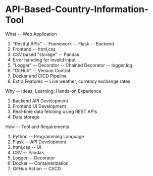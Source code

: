 # API-Based-Country-Information-Tool

What -- Web Application
  1. "Restful APIs" -- Framework -- Flask -- Backend
  2. Frontend -- html,css
  3. CSV based "storage" -- Pandas 
  4. Error handling for invalid input
  5. "Logger" -- Decorator -- Chained Decorator -- logger.log 
  6. "GitHub" -- Version Control
  7. Docker and CICD Pipeline
  8. Extra Features -- Live weather, currency exchange rates


Why -- Ideas, Learning, Hands-on Experience
  1. Backend API Development
  2. Frontend UI Development
  3. Real-time data fetching using REST APIs
  4. Data storage


How --
  Tool and Requirements
  1. Python -- Programming Language
  2. Flask -- API Development
  3. html,css -- UI
  4. CSV -- Pandas
  5. Logger -- Decorator 
  6. Docker -- Containerization  
  7. GitHub Action -- CI/CD
